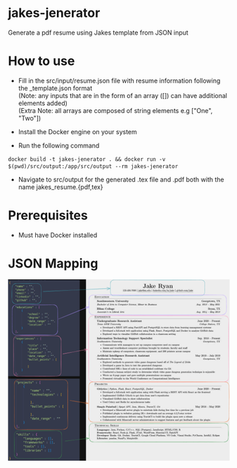 # jakes-jenerator
Generate a pdf resume using Jakes template from JSON input 


# How to use
- Fill in the src/input/resume.json file with resume information following the _template.json format \
(Note: any inputs that are in the form of an array ([]) can have additional elements added) \
(Extra Note: all arrays are composed of string elements e.g ["One", "Two"])

- Install the Docker engine on your system

- Run the following command
```
docker build -t jakes-jenerator . && docker run -v $(pwd)/src/output:/app/src/output --rm jakes-jenerator
```

- Navigate to src/output for the generated .tex file and .pdf both with the name jakes_resume.{pdf,tex}


# Prerequisites
- Must have Docker installed


# JSON Mapping
![alt text](mapping.png)
